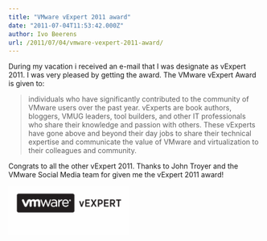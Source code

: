 ```yaml
---
title: "VMware vExpert 2011 award"
date: "2011-07-04T11:53:42.000Z"
author: Ivo Beerens
url: /2011/07/04/vmware-vexpert-2011-award/
---
```


During my vacation i received an e-mail that I was designate as vExpert 2011. I was very pleased by getting the award. The VMware vExpert Award is given to:

> individuals who have significantly contributed to the community of VMware users over the past year. vExperts are book authors, bloggers, VMUG leaders, tool builders, and other IT professionals who share their knowledge and passion with others. These vExperts have gone above and beyond their day jobs to share their technical expertise and communicate the value of VMware and virtualization to their colleagues and community.

Congrats to all the other vExpert 2011. Thanks to John Troyer and the VMware Social Media team for given me the vExpert 2011 award!

[![VMware-expert_250x100](images/VMware-expert_250x100_thumb.gif "VMware-expert_250x100")](images/VMware-expert_250x100.gif)